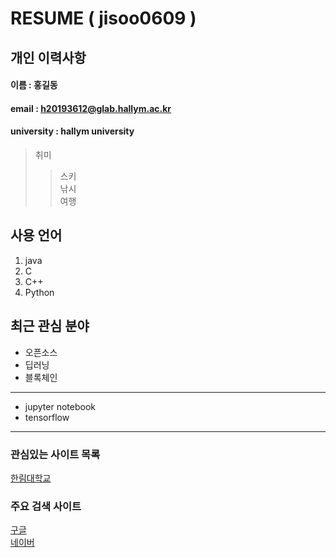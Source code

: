 # RESUME ( jisoo0609 )

## 개인 이력사항 

#### 이름 : 홍길동
#### email : h20193612@glab.hallym.ac.kr
#### university : hallym university

> 취미  
>> 스키  
>> 낚시  
>> 여행

## 사용 언어
1. java
2. C
3. C++
4. Python

## 최근 관심 분야
* 오픈소스
* 딥러닝
* 블록체인
------------
* jupyter notebook
* tensorflow
----
### 관심있는 사이트 목록
[한림대학교][hallym]

### 주요 검색 사이트
[구글][Google]  
[네이버][naver]


[Google]: http://www.google.com
[naver]: http://www.naver.com
[hallym]: http://www.hallym.ac.kr 
